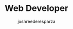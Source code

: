 ---
layout: person
image: josh.jpg
name: Josh Reeder-Esparza
author: joshreederesparza
title: Web Developer
order: 11

social: 
  - account: twitter
    username: jawshre
  - account: facebook
    username: jreederesparza
  - account: github
    username: joshre
  - account: instagram
    username: joshre
  - account: spotify
    username: joshre
    
---